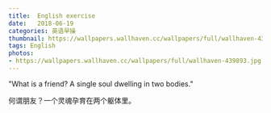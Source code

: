 ```yaml
---
title:  English exercise
date:   2018-06-19
categories: 英语早操
thumbnail: https://wallpapers.wallhaven.cc/wallpapers/full/wallhaven-439893.jpg
tags: English
photos:
- https://wallpapers.wallhaven.cc/wallpapers/full/wallhaven-439893.jpg
---
```


"What is a friend? A single soul dwelling in two bodies."
<p>何谓朋友？一个灵魂孕育在两个躯体里。</p>
